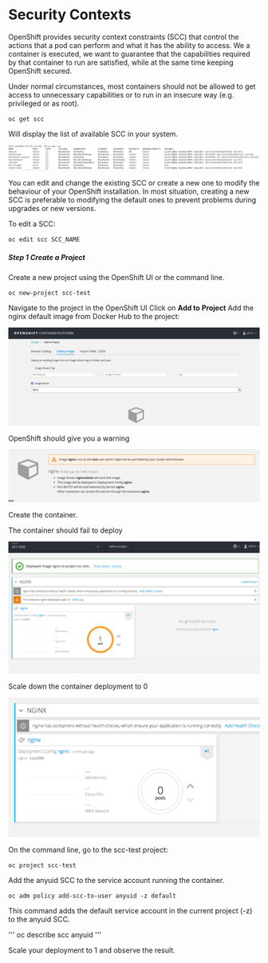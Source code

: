# Security Contexts

OpenShift provides security context constraints (SCC) that control the actions that a pod can perform and what it has the ability to access.
We a container is executed, we want to guarantee that the capabilities required by that container to run are satisfied, while at the same time keeping OpenShift secured.

Under normal circumstances, most containers should not be allowed to get access to unnecessary capabilities or to run in an insecure way (e.g. privileged or as root).

```
oc get scc
```

Will display the list of available SCC in your system.

![image](images/scc-1.png)

You can edit and change the existing SCC or create a new one to modify the behaviour of your OpenShift installation. In most situation, creating a new SCC is preferable to modifying the default ones to prevent problems during upgrades or new versions.

To edit a SCC:

```
oc edit scc SCC_NAME
```

##### Step 1 Create a Project

Create a new project using the OpenShift UI or the command line.

```
oc new-project scc-test
```

Navigate to the project in the OpenShift UI
Click on ****Add to Project****
Add the nginx default image from Docker Hub to the project:

![image](images/nginx.png)

OpenShift should give you a warning


![image](images/nginx-2.png)

Create the container.

The container should fail to deploy

![image](images/nginx-3.png)

Scale down the container deployment to 0

![image](images/nginx-4.png)

On the command line, go to the scc-test project:

```
oc project scc-test
```

Add the anyuid SCC to the service account running the container.

```
oc adm policy add-scc-to-user anyuid -z default
```

This command adds the default service account in the current project (-z) to the anyuid SCC.

'''
oc describe scc anyuid
'''

Scale your deployment to 1 and observe the result.
